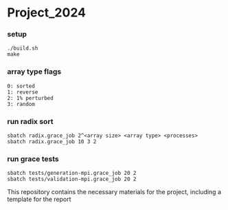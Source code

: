 # Project_2024

### setup
```
./build.sh
make
```

### array type flags
```
0: sorted
1: reverse
2: 1% perturbed 
3: random
```

### run radix sort
```
sbatch radix.grace_job 2^<array size> <array type> <processes>
sbatch radix.grace_job 10 3 2
```

### run grace tests
```
sbatch tests/generation-mpi.grace_job 20 2
sbatch tests/validation-mpi.grace_job 20 2
```

This repository contains the necessary materials for the project, including a template for the report
